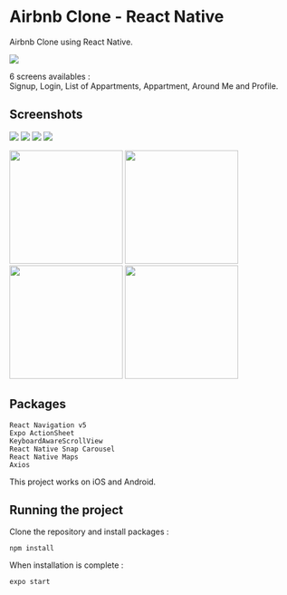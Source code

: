 # Airbnb Clone - React Native

Airbnb Clone using React Native.

![](https://github.com/se4astien/airbnb-react-native/blob/master/screenshots/airbnb-mobile.gif)

6 screens availables :  
Signup, Login, List of Appartments, Appartment, Around Me and Profile.


## Screenshots

![](https://github.com/se4astien/airbnb-react-native/blob/master/screenshots/login.png?s=100)
![](https://github.com/se4astien/airbnb-react-native/blob/master/screenshots/home.png?s=100)
![](https://github.com/se4astien/airbnb-react-native/blob/master/screenshots/appartment.png?s=100)
![](https://github.com/se4astien/airbnb-react-native/blob/master/screenshots/map.png?s=100)

<img src="https://github.com/se4astien/airbnb-react-native/blob/master/screenshots/login.png" width="200">
<img src="https://github.com/se4astien/airbnb-react-native/blob/master/screenshots/home.png" width="200">
<img src="https://github.com/se4astien/airbnb-react-native/blob/master/screenshots/appartment.png" width="200">
<img src="https://github.com/se4astien/airbnb-react-native/blob/master/screenshots/map.png" width="200">


## Packages

``` react-native
React Navigation v5
Expo ActionSheet
KeyboardAwareScrollView
React Native Snap Carousel
React Native Maps
Axios
```

This project works on iOS and Android.

## Running the project

Clone the repository and install packages : 

```
npm install
```

When installation is complete :
```
expo start
```
